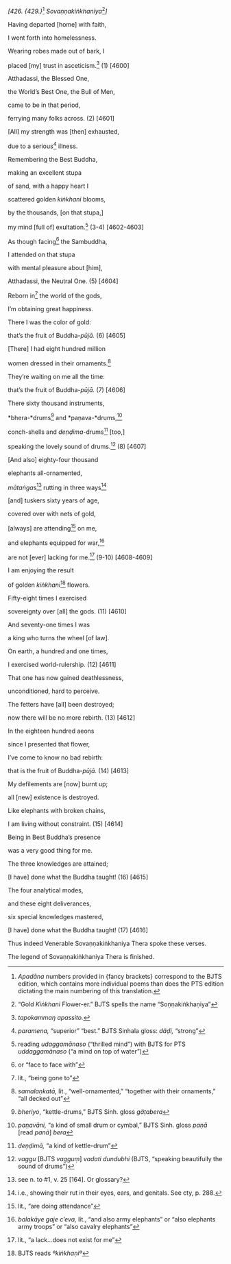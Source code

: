 *\[426. {429.}*[^1] *Sovaṇṇakiṅkhaniya*[^2]*\]*

Having departed \[home\] with faith,

I went forth into homelessness.

Wearing robes made out of bark, I

placed \[my\] trust in asceticism.[^3] (1) \[4600\]

Atthadassi, the Blessed One,

the World’s Best One, the Bull of Men,

came to be in that period,

ferrying many folks across. (2) \[4601\]

\[All\] my strength was \[then\] exhausted,

due to a serious[^4] illness.

Remembering the Best Buddha,

making an excellent stupa

of sand, with a happy heart I

scattered golden *kiṅkhani* blooms,

by the thousands, \[on that stupa,\]

my mind \[full of\] exultation.[^5] (3-4) \[4602-4603\]

As though facing[^6] the Sambuddha,

I attended on that stupa

with mental pleasure about \[him\],

Atthadassi, the Neutral One. (5) \[4604\]

Reborn in[^7] the world of the gods,

I’m obtaining great happiness.

There I was the color of gold:

that’s the fruit of Buddha-*pūjā.* (6) \[4605\]

\[There\] I had eight hundred million

women dressed in their ornaments.[^8]

They’re waiting on me all the time:

that’s the fruit of Buddha-*pūjā.* (7) \[4606\]

There sixty thousand instruments,

*bhera-*drums[^9] and *paṇava-*drums,[^10]

conch-shells and *deṇḍima*-drums[^11] \[too,\]

speaking the lovely sound of drums.[^12] (8) \[4607\]

\[And also\] eighty-four thousand

elephants all-ornamented,

*mātaṅga*s[^13] rutting in three ways[^14]

\[and\] tuskers sixty years of age,

covered over with nets of gold,

\[always\] are attending[^15] on me,

and elephants equipped for war,[^16]

are not \[ever\] lacking for me.[^17] (9-10) \[4608-4609\]

I am enjoying the result

of golden *kiṅkhani*[^18] flowers.

Fifty-eight times I exercised

sovereignty over \[all\] the gods. (11) \[4610\]

And seventy-one times I was

a king who turns the wheel \[of law\].

On earth, a hundred and one times,

I exercised world-rulership. (12) \[4611\]

That one has now gained deathlessness,

unconditioned, hard to perceive.

The fetters have \[all\] been destroyed;

now there will be no more rebirth. (13) \[4612\]

In the eighteen hundred aeons

since I presented that flower,

I’ve come to know no bad rebirth:

that is the fruit of Buddha-*pūjā.* (14) \[4613\]

My defilements are \[now\] burnt up;

all \[new\] existence is destroyed.

Like elephants with broken chains,

I am living without constraint. (15) \[4614\]

Being in Best Buddha’s presence

was a very good thing for me.

The three knowledges are attained;

\[I have\] done what the Buddha taught! (16) \[4615\]

The four analytical modes,

and these eight deliverances,

six special knowledges mastered,

\[I have\] done what the Buddha taught! (17) \[4616\]

Thus indeed Venerable Sovaṇṇakiṅkhaniya Thera spoke these verses.

The legend of Sovaṇṇakiṅkhaniya Thera is finished.

[^1]: *Apadāna* numbers provided in {fancy brackets} correspond to the
    BJTS edition, which contains more individual poems than does the PTS
    edition dictating the main numbering of this translation.

[^2]: “Gold *Kiṅkhani* Flower-er.” BJTS spells the name
    “Soṇṇakiṅkhaṇiya”

[^3]: *tapokammaŋ apassito.*

[^4]: *paramena,* “superior” “best.” BJTS Sinhala gloss: *däḍi,*
    “strong”

[^5]: reading *udaggamānaso* (“thrilled mind”) with BJTS for PTS
    *uddaggamānaso* (“a mind on top of water”)

[^6]: or “face to face with”

[^7]: lit., “being gone to”

[^8]: *samalaṇkatā,* lit., “well-ornamented,” “together with their
    ornaments,” “all decked out”

[^9]: *bheriyo*, “kettle-drums,” BJTS Sinh. gloss *gäṭabera*

[^10]: *paṇavāni,* “a kind of small drum or cymbal,” BJTS Sinh. gloss
    *paṇā* \[read *panā*\] *bera*

[^11]: *deṇḍimā,* “a kind of kettle-drum”

[^12]: *vaggu* \[BJTS *vagguṃ*\] *vadati dundubhi* (BJTS, “speaking
    beautifully the sound of drums”)

[^13]: see n. to \#1, v. 25 \[164\]. Or glossary?

[^14]: i.e., showing their rut in their eyes, ears, and genitals. See
    cty, p. 288.

[^15]: lit., “are doing attendance”

[^16]: *balakāye gaje c’eva,* lit., “and also army elephants” or “also
    elephants army troops” or “also cavalry elephants”

[^17]: lit., “a lack...does not exist for me”

[^18]: BJTS reads *ºkiṅkhaṇiº*
